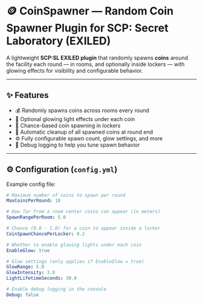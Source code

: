 # 🪙 CoinSpawner — Random Coin Spawner Plugin for SCP: Secret Laboratory (EXILED)

A lightweight **SCP:SL EXILED plugin** that randomly spawns **coins** around the facility each round — in rooms, and optionally inside lockers — with glowing effects for visibility and configurable behavior.

---

## ✨ Features

- 💰 Randomly spawns coins across rooms every round  
- 🔦 Optional glowing light effects under each coin  
- 🎒 Chance-based coin spawning in lockers  
- 🧹 Automatic cleanup of all spawned coins at round end  
- ⚙️ Fully configurable spawn count, glow settings, and more  
- 🧾 Debug logging to help you tune spawn behavior  

---

## ⚙️ Configuration (`config.yml`)

Example config file:

```yml
# Maximum number of coins to spawn per round
MaxCoinsPerRound: 10

# How far from a room center coins can appear (in meters)
SpawnRangePerRoom: 5.0

# Chance (0.0 - 1.0) for a coin to appear inside a locker
CoinSpawnChancePerLocker: 0.2

# Whether to enable glowing lights under each coin
EnableGlow: true

# Glow settings (only applies if EnableGlow = true)
GlowRange: 5.0
GlowIntensity: 3.0
LightLifetimeSeconds: 30.0

# Enable debug logging in the console
Debug: false
